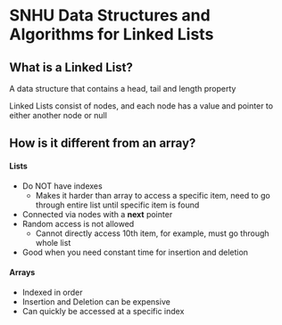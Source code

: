 # SNHU Data Structures and Algorithms for Linked Lists

## What is a Linked List?

A data structure that contains a head, tail and length property

Linked Lists consist of nodes, and each node has a value and pointer to either another node or null

## How is it different from an array?

#### **Lists**

- Do NOT have indexes
  - Makes it harder than array to access a specific item, need to go through entire list until specific item is found
- Connected via nodes with a **next** pointer
- Random access is not allowed
  - Cannot directly access 10th item, for example, must go through whole list
- Good when you need constant time for insertion and deletion

#### **Arrays**

- Indexed in order
- Insertion and Deletion can be expensive
- Can quickly be accessed at a specific index
